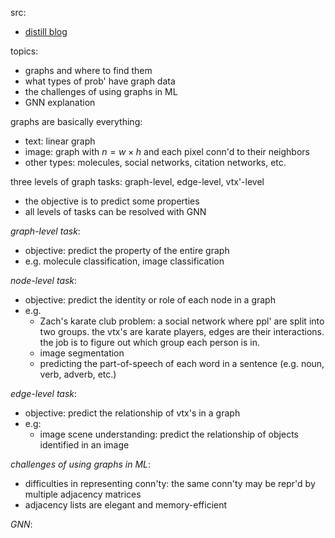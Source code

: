 
src:
- [distill blog](https://distill.pub/2021/gnn-intro/)

topics:
- graphs and where to find them
- what types of prob' have graph data
- the challenges of using graphs in ML
- GNN explanation

graphs are basically everything:
- text: linear graph
- image: graph with $n=w\times h$ and each pixel conn'd to their neighbors
- other types: molecules, social networks, citation networks, etc.

three levels of graph tasks: graph-level, edge-level, vtx'-level
- the objective is to predict some properties
- all levels of tasks can be resolved with GNN

*graph-level task*:
- objective: predict the property of the entire graph
- e.g. molecule classification, image classification

*node-level task*:
- objective: predict the identity or role of each node in a graph
- e.g. 
	- Zach's karate club problem: a social network where ppl' are split into two groups. the vtx's are karate players, edges are their interactions. the job is to figure out which group each person is in.
	- image segmentation
	- predicting the part-of-speech of each word in a sentence (e.g. noun, verb, adverb, etc.)

*edge-level task*:
- objective: predict the relationship of vtx's in a graph
- e.g:
	- image scene understanding: predict the relationship of objects identified in an image

*challenges of using graphs in ML*:
- difficulties in representing conn'ty: the same conn'ty may be repr'd by multiple adjacency matrices
- adjacency lists are elegant and memory-efficient

*GNN*:
